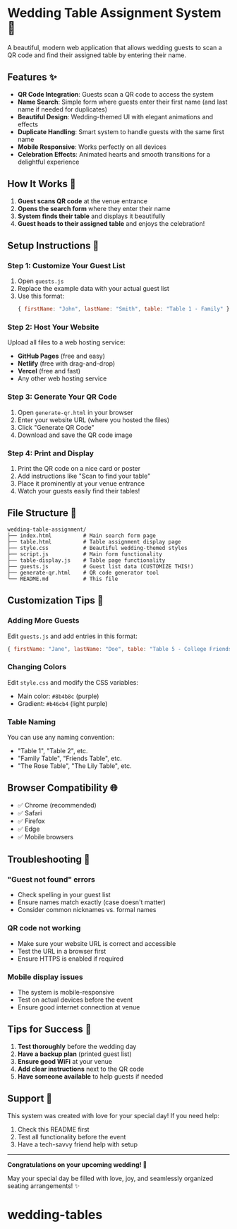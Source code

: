# Wedding Table Assignment System 💒

A beautiful, modern web application that allows wedding guests to scan a QR code and find their assigned table by entering their name.

## Features ✨

- **QR Code Integration**: Guests scan a QR code to access the system
- **Name Search**: Simple form where guests enter their first name (and last name if needed for duplicates)
- **Beautiful Design**: Wedding-themed UI with elegant animations and effects
- **Duplicate Handling**: Smart system to handle guests with the same first name
- **Mobile Responsive**: Works perfectly on all devices
- **Celebration Effects**: Animated hearts and smooth transitions for a delightful experience

## How It Works 🎯

1. **Guest scans QR code** at the venue entrance
2. **Opens the search form** where they enter their name
3. **System finds their table** and displays it beautifully
4. **Guest heads to their assigned table** and enjoys the celebration!

## Setup Instructions 🚀

### Step 1: Customize Your Guest List

1. Open `guests.js`
2. Replace the example data with your actual guest list
3. Use this format:
   ```javascript
   { firstName: "John", lastName: "Smith", table: "Table 1 - Family" }
   ```

### Step 2: Host Your Website

Upload all files to a web hosting service:

- **GitHub Pages** (free and easy)
- **Netlify** (free with drag-and-drop)
- **Vercel** (free and fast)
- Any other web hosting service

### Step 3: Generate Your QR Code

1. Open `generate-qr.html` in your browser
2. Enter your website URL (where you hosted the files)
3. Click "Generate QR Code"
4. Download and save the QR code image

### Step 4: Print and Display

1. Print the QR code on a nice card or poster
2. Add instructions like "Scan to find your table"
3. Place it prominently at your venue entrance
4. Watch your guests easily find their tables!

## File Structure 📁

```
wedding-table-assignment/
├── index.html          # Main search form page
├── table.html          # Table assignment display page
├── style.css           # Beautiful wedding-themed styles
├── script.js           # Main form functionality
├── table-display.js    # Table page functionality
├── guests.js           # Guest list data (CUSTOMIZE THIS!)
├── generate-qr.html    # QR code generator tool
└── README.md           # This file
```

## Customization Tips 🎨

### Adding More Guests

Edit `guests.js` and add entries in this format:

```javascript
{ firstName: "Jane", lastName: "Doe", table: "Table 5 - College Friends" }
```

### Changing Colors

Edit `style.css` and modify the CSS variables:

- Main color: `#8b4b8c` (purple)
- Gradient: `#b46cb4` (light purple)

### Table Naming

You can use any naming convention:

- "Table 1", "Table 2", etc.
- "Family Table", "Friends Table", etc.
- "The Rose Table", "The Lily Table", etc.

## Browser Compatibility 🌐

- ✅ Chrome (recommended)
- ✅ Safari
- ✅ Firefox
- ✅ Edge
- ✅ Mobile browsers

## Troubleshooting 🔧

### "Guest not found" errors

- Check spelling in your guest list
- Ensure names match exactly (case doesn't matter)
- Consider common nicknames vs. formal names

### QR code not working

- Make sure your website URL is correct and accessible
- Test the URL in a browser first
- Ensure HTTPS is enabled if required

### Mobile display issues

- The system is mobile-responsive
- Test on actual devices before the event
- Ensure good internet connection at venue

## Tips for Success 🎉

1. **Test thoroughly** before the wedding day
2. **Have a backup plan** (printed guest list)
3. **Ensure good WiFi** at your venue
4. **Add clear instructions** next to the QR code
5. **Have someone available** to help guests if needed

## Support 💝

This system was created with love for your special day! If you need help:

1. Check this README first
2. Test all functionality before the event
3. Have a tech-savvy friend help with setup

---

**Congratulations on your upcoming wedding! 🥂**

May your special day be filled with love, joy, and seamlessly organized seating arrangements! ✨
# wedding-tables
